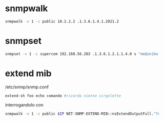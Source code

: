 # snmpwalk
```bash
snmpwalk -v 1 -c public 10.2.2.2 .1.3.6.1.4.1.2021.2
```
# snmpset
```bash
snmpset -v 1 -c supercom 192.168.56.203 .1.3.6.1.2.1.1.4.0 s "me@unibo.it"
```
# extend mib
/etc/snmp/snmp.conf
```bash
extend-sh foo echo comando #ricorda niente virgolette
```

interrogandolo con
```bash
snmpwalk -v 1 -c public $IP NET-SNMP-EXTEND-MIB::nsExtendOutputFull."foo"
```